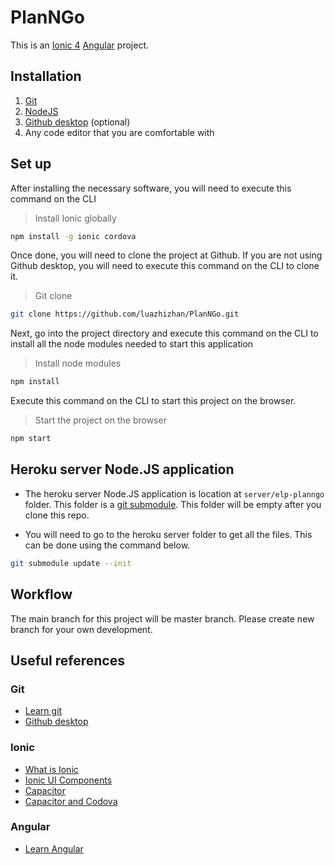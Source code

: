 # PlanNGo

This is an [Ionic 4](https://ionicframework.com/) [Angular](https://angular.io/) project.

## Installation

1. [Git](https://git-scm.com/)
2. [NodeJS](https://nodejs.org/en/)
3. [Github desktop](https://desktop.github.com/) (optional)
4. Any code editor that you are comfortable with

## Set up

After installing the necessary software, you will need to execute this command on the CLI

> Install Ionic globally

```bash
npm install -g ionic cordova
```

Once done, you will need to clone the project at Github. If you are not using Github desktop, you will need to execute this command on the CLI to clone it.

> Git clone

```bash
git clone https://github.com/luazhizhan/PlanNGo.git
```

Next, go into the project directory and execute this command on the CLI to install all the node modules needed to start this application

> Install node modules

```bash
npm install
```

Execute this command on the CLI to start this project on the browser.

> Start the project on the browser

```bash
npm start
```

## Heroku server Node.JS application

- The heroku server Node.JS application is location at `server/elp-planngo` folder. This folder is a [git submodule](https://git-scm.com/book/en/v2/Git-Tools-Submodules). This folder will be empty after you clone this repo.

- You will need to go to the heroku server folder to get all the files. This can be done using the command below.

```bash
git submodule update --init
```

## Workflow

The main branch for this project will be master branch. Please create new branch for your own development.

## Useful references

### Git

- [Learn git](https://guides.github.com/introduction/git-handbook/)
- [Github desktop](https://help.github.com/en/desktop/getting-started-with-github-desktop/setting-up-github-desktop)

### Ionic

- [What is Ionic](https://ionicframework.com/docs/intro)
- [Ionic UI Components](https://ionicframework.com/docs/components)
- [Capacitor](https://capacitor.ionicframework.com/docs/)
- [Capacitor and Codova](https://ionicframework.com/blog/announcing-capacitor-1-0/)

### Angular

- [Learn Angular](https://angular.io/start)
